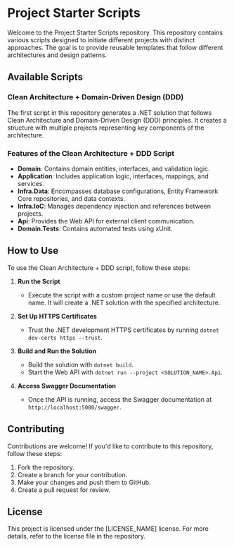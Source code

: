 # Project Starter Scripts

Welcome to the Project Starter Scripts repository. This repository contains various scripts designed to initiate different projects with distinct approaches. The goal is to provide reusable templates that follow different architectures and design patterns.

## Available Scripts

### Clean Architecture + Domain-Driven Design (DDD)

The first script in this repository generates a .NET solution that follows Clean Architecture and Domain-Driven Design (DDD) principles. It creates a structure with multiple projects representing key components of the architecture.

### Features of the Clean Architecture + DDD Script

- **Domain**: Contains domain entities, interfaces, and validation logic.
- **Application**: Includes application logic, interfaces, mappings, and services.
- **Infra.Data**: Encompasses database configurations, Entity Framework Core repositories, and data contexts.
- **Infra.IoC**: Manages dependency injection and references between projects.
- **Api**: Provides the Web API for external client communication.
- **Domain.Tests**: Contains automated tests using xUnit.

## How to Use

To use the Clean Architecture + DDD script, follow these steps:

1. **Run the Script**
   - Execute the script with a custom project name or use the default name. It will create a .NET solution with the specified architecture.

2. **Set Up HTTPS Certificates**
   - Trust the .NET development HTTPS certificates by running `dotnet dev-certs https --trust`.

3. **Build and Run the Solution**
   - Build the solution with `dotnet build`.
   - Start the Web API with `dotnet run --project <SOLUTION_NAME>.Api`.

4. **Access Swagger Documentation**
   - Once the API is running, access the Swagger documentation at `http://localhost:5000/swagger`.

## Contributing

Contributions are welcome! If you'd like to contribute to this repository, follow these steps:

1. Fork the repository.
2. Create a branch for your contribution.
3. Make your changes and push them to GitHub.
4. Create a pull request for review.

## License

This project is licensed under the [LICENSE_NAME] license. For more details, refer to the license file in the repository.
